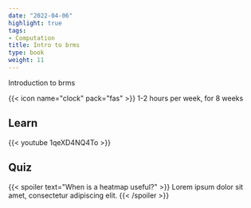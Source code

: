 ```yaml
---
date: "2022-04-06"
highlight: true
tags:
- Computation
title: Intro to brms
type: book
weight: 11
---
```


Introduction to brms

<!--more-->

{{< icon name="clock" pack="fas" >}} 1-2 hours per week, for 8 weeks

## Learn

{{< youtube 1qeXD4NQ4To >}}

## Quiz

{{< spoiler text="When is a heatmap useful?" >}}
Lorem ipsum dolor sit amet, consectetur adipiscing elit.
{{< /spoiler >}}

